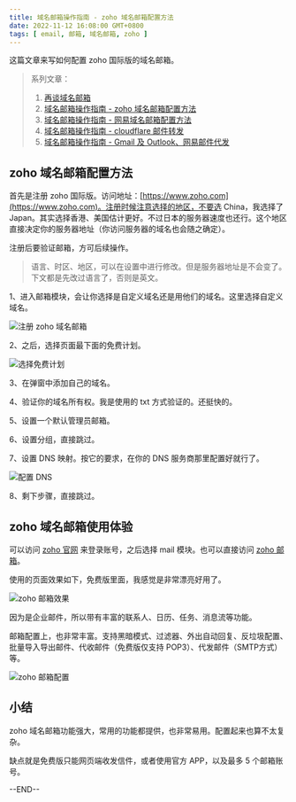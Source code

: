 ```yaml
---
title: 域名邮箱操作指南 - zoho 域名邮箱配置方法
date: 2022-11-12 16:08:00 GMT+0800
tags: [ email, 邮箱, 域名邮箱, zoho ]
---
```


这篇文章来写如何配置 zoho 国际版的域名邮箱。

<!-- truncate -->

> 系列文章：
>
> 1. [再谈域名邮箱](/blog/2022/11/06/email)
> 2. [域名邮箱操作指南 - zoho 域名邮箱配置方法](/blog/2022/11/12/email-zoho)
> 3. [域名邮箱操作指南 - 网易域名邮箱配置方法](/blog/2022/11/20/email-netease)
> 4. [域名邮箱操作指南 - cloudflare 邮件转发](/blog/2022/11/27/email-cloudflare)
> 5. [域名邮箱操作指南 - Gmail 及 Outlook、网易邮件代发](/blog/2022/12/01/email-gmail)

## zoho 域名邮箱配置方法

首先是注册 zoho 国际版。访问地址：[https://www.zoho.com](https://www.zoho.com)。注册时候注意选择的地区，不要选 China，我选择了 Japan。其实选择香港、美国估计更好。不过日本的服务器速度也还行。这个地区直接决定你的服务器地址（你访问服务器的域名也会随之确定）。

注册后要验证邮箱，方可后续操作。

> 语言、时区、地区，可以在设置中进行修改。但是服务器地址是不会变了。下文都是先改过语言了，否则是英文。

1、进入邮箱模块，会让你选择是自定义域名还是用他们的域名。这里选择自定义域名。

![注册 zoho 域名邮箱](https://cdn.nlark.com/yuque/0/2022/jpeg/86612/1668240097267-a7f6a1d8-7e85-4a73-a6f1-97d44cc2f2a8.jpeg)

2、之后，选择页面最下面的免费计划。

![选择免费计划](https://cdn.nlark.com/yuque/0/2022/jpeg/86612/1668240097590-e094a5c0-676c-46ef-ae2a-c7084aadcba1.jpeg)

3、在弹窗中添加自己的域名。

4、验证你的域名所有权。我是使用的 txt 方式验证的。还挺快的。

5、设置一个默认管理员邮箱。

6、设置分组，直接跳过。

7、设置 DNS 映射。按它的要求，在你的 DNS 服务商那里配置好就行了。

![配置 DNS](https://cdn.nlark.com/yuque/0/2022/jpeg/86612/1668240097759-71ceec47-f5ba-4737-b361-5cc8816e3189.jpeg)

8、剩下步骤，直接跳过。

## zoho 域名邮箱使用体验

可以访问 [zoho 官网](https://www.zoho.com/) 来登录账号，之后选择 mail 模块。也可以直接访问 [zoho 邮箱](https://mail.zoho.com)。

使用的页面效果如下，免费版里面，我感觉是非常漂亮好用了。

![zoho 邮箱效果](https://cdn.nlark.com/yuque/0/2022/jpeg/86612/1668240097581-7b894dd8-bd17-4a39-a8a2-1c2b91ee7bbc.jpeg)

因为是企业邮件，所以带有丰富的联系人、日历、任务、消息流等功能。

邮箱配置上，也非常丰富。支持黑暗模式、过滤器、外出自动回复、反垃圾配置、批量导入导出邮件、代收邮件（免费版仅支持 POP3）、代发邮件（SMTP方式）等。

![zoho 邮箱配置](https://cdn.nlark.com/yuque/0/2022/jpeg/86612/1668240097545-e889753a-d1c3-4256-afa2-72f524da2692.jpeg)

## 小结

zoho 域名邮箱功能强大，常用的功能都提供，也非常易用。配置起来也算不太复杂。

缺点就是免费版只能网页端收发信件，或者使用官方 APP，以及最多 5 个邮箱账号。

--END--
